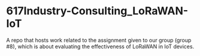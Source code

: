 # 617Industry-Consulting_LoRaWAN-IoT
A repo that hosts work related to the assignment given to our group (group #8), which is about evaluating the effectiveness of LoRaWAN in IoT devices.
